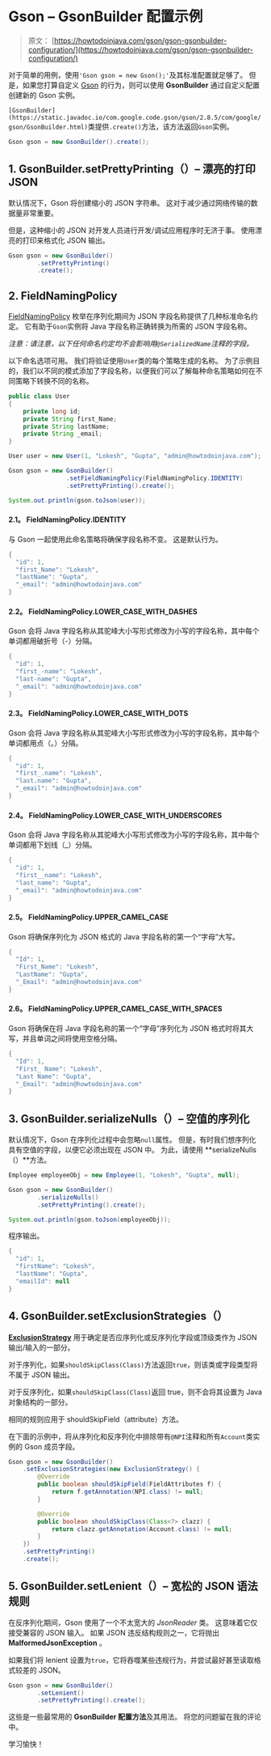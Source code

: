 # Gson – GsonBuilder 配置示例

> 原文： [https://howtodoinjava.com/gson/gson-gsonbuilder-configuration/](https://howtodoinjava.com/gson/gson-gsonbuilder-configuration/)

对于简单的用例，使用`'Gson gson = new Gson();'`及其标准配置就足够了。 但是，如果您打算自定义 [Gson](https://howtodoinjava.com/library/google-gson-tutorial/) 的行为，则可以使用 **GsonBuilder** 通过自定义配置创建新的 Gson 实例。

`[GsonBuilder](https://static.javadoc.io/com.google.code.gson/gson/2.8.5/com/google/gson/GsonBuilder.html)`类提供`.create()`方法，该方法返回`Gson`实例。

```java
Gson gson = new GsonBuilder().create(); 

```

## 1\. GsonBuilder.setPrettyPrinting（）– 漂亮的打印 JSON

默认情况下，Gson 将创建缩小的 JSON 字符串。 这对于减少通过网络传输的数据量非常重要。

但是，这种缩小的 JSON 对开发人员进行开发/调试应用程序时无济于事。 使用漂亮的打印来格式化 JSON 输出。

```java
Gson gson = new GsonBuilder()
		.setPrettyPrinting()
		.create(); 

```

## 2\. FieldNamingPolicy

[FieldNamingPolicy](https://static.javadoc.io/com.google.code.gson/gson/2.8.5/com/google/gson/FieldNamingPolicy.html) 枚举在序列化期间为 JSON 字段名称提供了几种标准命名约定。 它有助于`Gson`实例将 Java 字段名称正确转换为所需的 JSON 字段名称。

*注意：请注意，以下任何命名约定均不会影响用`@SerializedName`注释的字段。*

以下命名选项可用。 我们将验证使用`User`类的每个策略生成的名称。 为了示例目的，我们以不同的模式添加了字段名称，以便我们可以了解每种命名策略如何在不同策略下转换不同的名称。

```java
public class User 
{
	private long id;
	private String first_Name;
	private String lastName;
	private String _email;
}

```

```java
User user = new User(1, "Lokesh", "Gupta", "admin@howtodoinjava.com");

Gson gson = new GsonBuilder()
				.setFieldNamingPolicy(FieldNamingPolicy.IDENTITY)
				.setPrettyPrinting().create(); 

System.out.println(gson.toJson(user));

```

#### 2.1。 FieldNamingPolicy.IDENTITY

与 Gson 一起使用此命名策略将确保字段名称不变。 这是默认行为。

```java
{
  "id": 1,
  "first_Name": "Lokesh",
  "lastName": "Gupta",
  "_email": "admin@howtodoinjava.com"
}

```

#### 2.2。 FieldNamingPolicy.LOWER_CASE_WITH_DASHES

Gson 会将 Java 字段名称从其驼峰大小写形式修改为小写的字段名称，其中每个单词都用破折号（-）分隔。

```java
{
  "id": 1,
  "first_-name": "Lokesh",
  "last-name": "Gupta",
  "_email": "admin@howtodoinjava.com"
}

```

#### 2.3。 FieldNamingPolicy.LOWER_CASE_WITH_DOTS

Gson 会将 Java 字段名称从其驼峰大小写形式修改为小写的字段名称，其中每个单词都用点（。）分隔。

```java
{
  "id": 1,
  "first_.name": "Lokesh",
  "last.name": "Gupta",
  "_email": "admin@howtodoinjava.com"
}

```

#### 2.4。 FieldNamingPolicy.LOWER_CASE_WITH_UNDERSCORES

Gson 会将 Java 字段名称从其驼峰大小写形式修改为小写的字段名称，其中每个单词都用下划线（_）分隔。

```java
{
  "id": 1,
  "first__name": "Lokesh",
  "last_name": "Gupta",
  "_email": "admin@howtodoinjava.com"
}

```

#### 2.5。 FieldNamingPolicy.UPPER_CAMEL_CASE

Gson 将确保序列化为 JSON 格式的 Java 字段名称的第一个“字母”大写。

```java
{
  "Id": 1,
  "First_Name": "Lokesh",
  "LastName": "Gupta",
  "_Email": "admin@howtodoinjava.com"
}

```

#### 2.6。 FieldNamingPolicy.UPPER_CAMEL_CASE_WITH_SPACES

Gson 将确保在将 Java 字段名称的第一个“字母”序列化为 JSON 格式时将其大写，并且单词之间将使用空格分隔。

```java
{
  "Id": 1,
  "First_ Name": "Lokesh",
  "Last Name": "Gupta",
  "_Email": "admin@howtodoinjava.com"
}

```

## 3\. GsonBuilder.serializeNulls（）– 空值的序列化

默认情况下，Gson 在序列化过程中会忽略`null`属性。 但是，有时我们想序列化具有空值的字段，以便它必须出现在 JSON 中。 为此，请使用 **serializeNulls（）**方法。

```java
Employee employeeObj = new Employee(1, "Lokesh", "Gupta", null);

Gson gson = new GsonBuilder()
		.serializeNulls()
		.setPrettyPrinting().create(); 

System.out.println(gson.toJson(employeeObj));

```

程序输出。

```java
{
  "id": 1,
  "firstName": "Lokesh",
  "lastName": "Gupta",
  "emailId": null
}

```

## 4\. GsonBuilder.setExclusionStrategies（）

**[ExclusionStrategy](https://static.javadoc.io/com.google.code.gson/gson/2.8.2/com/google/gson/ExclusionStrategy.html)** 用于确定是否应序列化或反序列化字段或顶级类作为 JSON 输出/输入的一部分。

对于序列化，如果`shouldSkipClass(Class)`方法返回`true`，则该类或字段类型将不属于 JSON 输出。

对于反序列化，如果`shouldSkipClass(Class)`返回 true，则不会将其设置为 Java 对象结构的一部分。

相同的规则应用于 shouldSkipField（attribute）方法。

在下面的示例中，将从序列化和反序列化中排除带有`@NPI`注释和所有`Account`类实例的 Gson 成员字段。

```java
Gson gson = new GsonBuilder()
	.setExclusionStrategies(new ExclusionStrategy() {
		@Override
		public boolean shouldSkipField(FieldAttributes f) {
			return f.getAnnotation(NPI.class) != null;
		}

		@Override
		public boolean shouldSkipClass(Class<?> clazz) {
			return clazz.getAnnotation(Account.class) != null;
		}
	})
	.setPrettyPrinting()
	.create(); 

```

## 5\. GsonBuilder.setLenient（）– 宽松的 JSON 语法规则

在反序列化期间，Gson 使用了一个不太宽大的 *JsonReader* 类。 这意味着它仅接受兼容的 JSON 输入。 如果 JSON 违反结构规则之一，它将抛出 **MalformedJsonException** 。

如果我们将 lenient 设置为`true`，它将吞噬某些违规行为，并尝试最好甚至读取格式较差的 JSON。

```java
Gson gson = new GsonBuilder()
		.setLenient()
		.setPrettyPrinting().create(); 

```

这些是一些最常用的 **GsonBuilder 配置方法**及其用法。 将您的问题留在我的评论中。

学习愉快！